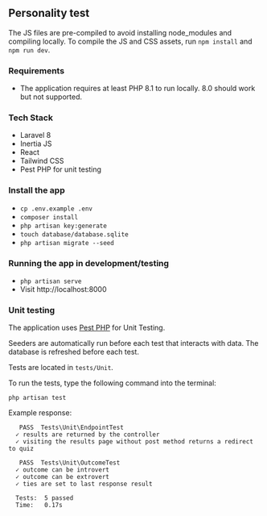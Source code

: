## Personality test

The JS files are pre-compiled to avoid installing node_modules and compiling locally.
To compile the JS and CSS assets, run `npm install` and `npm run dev`.

### Requirements
- The application requires at least PHP 8.1 to run locally. 8.0 should work but not supported.

### Tech Stack
- Laravel 8
- Inertia JS
- React
- Tailwind CSS
- Pest PHP for unit testing

### Install the app

- `cp .env.example .env`
- `composer install`
- `php artisan key:generate`
- `touch database/database.sqlite`
- `php artisan migrate --seed`

### Running the app in development/testing
- `php artisan serve`
- Visit http://localhost:8000


### Unit testing

The application uses [Pest PHP](https://pestphp.com) for Unit Testing.

Seeders are automatically run before each test that interacts with data.
The database is refreshed before each test.

Tests are located in `tests/Unit`.

To run the tests, type the following command into the terminal:

`php artisan test`

Example response:
```
   PASS  Tests\Unit\EndpointTest
  ✓ results are returned by the controller
  ✓ visiting the results page without post method returns a redirect to quiz

   PASS  Tests\Unit\OutcomeTest
  ✓ outcome can be introvert
  ✓ outcome can be extrovert
  ✓ ties are set to last response result

  Tests:  5 passed
  Time:   0.17s
```
